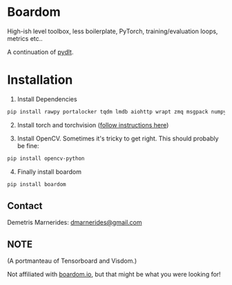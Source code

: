 # Boardom

High-ish level toolbox, less boilerplate, PyTorch, training/evaluation loops, metrics etc..

A continuation of [pydlt](https://github.com/dmarnerides/pydlt). 

# Installation

1. Install Dependencies

```bash
pip install rawpy portalocker tqdm lmdb aiohttp wrapt zmq msgpack numpy matplotlib scipy pandas ordered_set pylatex 
```

2. Install torch and torchvision ([follow instructions here](https://pytorch.org/get-started/locally/))

3. Install OpenCV. Sometimes it's tricky to get right. This should probably be fine:
```bash
pip install opencv-python
```

4. Finally install boardom
```bash
pip install boardom
```

## Contact

Demetris Marnerides: dmarnerides@gmail.com

## NOTE

(A portmanteau of Tensorboard and Visdom.)

Not affiliated with [boardom.io](https://boardom.io/), but that might be what you were looking for!

